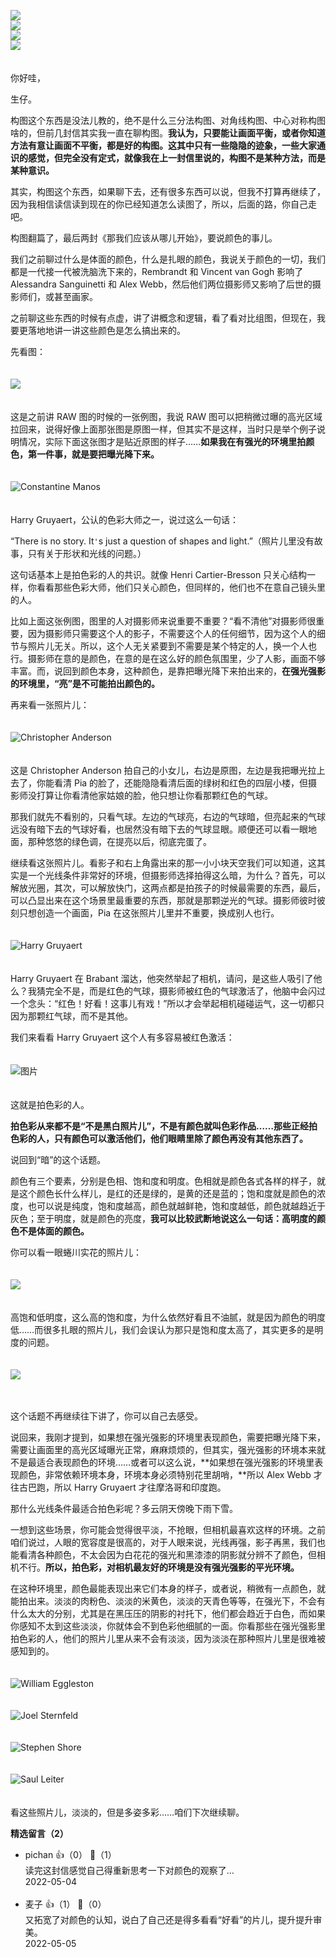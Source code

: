 [![](https://static001.geekbang.org/resource/image/58/a6/5891cbb0f8c03316cb05206ecae900a6.jpg?wh=750x360)](http://time.geekbang.org/column/article/510077)  
[![](https://static001.geekbang.org/resource/image/43/91/436e0ae54f5ee058c8a141627179f791.jpg?wh=750x360)](http://time.geekbang.org/column/article/510162)  
[![](https://static001.geekbang.org/resource/image/5f/0e/5fa4227f2cdaa1ef5f71d9664a4fa30e.jpg?wh=750x360)](http://time.geekbang.org/column/article/511576)  
[![](https://static001.geekbang.org/resource/image/46/75/4691f338ae8a8d52ba2b186c5508c975.jpg?wh=750x360)](http://time.geekbang.org/column/article/511651)

　  
你好哇，

生仔。

构图这个东西是没法儿教的，绝不是什么三分法构图、对角线构图、中心对称构图啥的，但前几封信其实我一直在聊构图。**我认为，只要能让画面平衡，或者你知道方法有意让画面不平衡，都是好的构图。这其中只有一些隐隐的迹象，一些大家通识的感觉，但完全没有定式，就像我在上一封信里说的，构图不是某种方法，而是某种意识。**

其实，构图这个东西，如果聊下去，还有很多东西可以说，但我不打算再继续了，因为我相信读信读到现在的你已经知道怎么读图了，所以，后面的路，你自己走吧。

构图翻篇了，最后两封《那我们应该从哪儿开始》，要说颜色的事儿。

我们之前聊过什么是体面的颜色，什么是扎眼的颜色，我说关于颜色的一切，我们都是一代接一代被洗脑洗下来的，Rembrandt 和 Vincent van Gogh 影响了 Alessandra Sanguinetti 和 Alex Webb，然后他们两位摄影师又影响了后世的摄影师们，或甚至画家。

之前聊这些东西的时候有点虚，讲了讲概念和逻辑，看了看对比组图，但现在，我要更落地地讲一讲这些颜色是怎么搞出来的。

先看图：  
　

![](https://static001.geekbang.org/resource/image/40/d6/400bb4338ee6d56d1fe571d8a5747dd6.jpg?wh=2092x1794)

　  
这是之前讲 RAW 图的时候的一张例图，我说 RAW 图可以把稍微过曝的高光区域拉回来，说得好像上面那张图是原图一样，但其实不是这样，当时只是举个例子说明情况，实际下面这张图才是贴近原图的样子……**如果我在有强光的环境里拍颜色，第一件事，就是要把曝光降下来。**  
　

![](https://static001.geekbang.org/resource/image/b2/6e/b2059fc15dd731aa3272b1d61297a16e.jpg?wh=2207x763 "Constantine Manos")

　  
Harry Gruyaert，公认的色彩大师之一，说过这么一句话：

“There is no story. It`'`s just a question of shapes and light.”（照片儿里没有故事，只有关于形状和光线的问题。）

这句话基本上是拍色彩的人的共识。就像 Henri Cartier-Bresson 只关心结构一样，你看看那些色彩大师，他们只关心颜色，但同样的，他们也不在意自己镜头里的人。

比如上面这张例图，图里的人对摄影师来说重要不重要？“看不清他”对摄影师很重要，因为摄影师只需要这个人的影子，不需要这个人的任何细节，因为这个人的细节与照片儿无关。所以，这个人无关紧要到不需要是某个特定的人，换一个人也行。摄影师在意的是颜色，在意的是在这么好的颜色氛围里，少了人影，画面不够丰富。而，说回到颜色本身，这种颜色，是靠把曝光降下来拍出来的，**在强光强影的环境里，“亮”是不可能拍出颜色的。**

再来看一张照片儿：  
　

![](https://static001.geekbang.org/resource/image/aa/6a/aa2ae48b0b62c313cd61f183b92af96a.jpeg?wh=2135x1428 "Christopher Anderson")

　  
这是 Christopher Anderson 拍自己的小女儿，右边是原图，左边是我把曝光拉上去了，你能看清 Pia 的脸了，还能隐隐看清后面的绿树和红色的四层小楼，但摄影师没打算让你看清他家姑娘的脸，他只想让你看那颗红色的气球。

那我们就先不看别的，只看气球。左边的气球亮，右边的气球暗，但亮起来的气球远没有暗下去的气球好看，也居然没有暗下去的气球显眼。顺便还可以看一眼地面，那种悠悠的绿色调，在提亮以后，彻底完蛋了。

继续看这张照片儿。看影子和右上角露出来的那一小小块天空我们可以知道，这其实是一个光线条件非常好的环境，但摄影师选择拍得这么暗，为什么？首先，可以解放光圈，其次，可以解放快门，这两点都是拍孩子的时候最需要的东西，最后，可以凸显出来在这个场景里最重要的东西，那就是那颗逆光的气球。摄影师彼时彼刻只想创造一个画面，Pia 在这张照片儿里并不重要，换成别人也行。  
　

![](https://static001.geekbang.org/resource/image/a9/02/a9d1aa453c6eb43d1c134637e8aba502.jpeg?wh=900x600 "Harry Gruyaert")

　  
Harry Gruyaert 在 Brabant 溜达，他突然举起了相机，请问，是这些人吸引了他么？我猜完全不是，而是红色的气球，摄影师被红色的气球激活了，他脑中会闪过一个念头：“红色！好看！这事儿有戏！”所以才会举起相机碰碰运气，这一切都只因为那颗红气球，而不是其他。

我们来看看 Harry Gruyaert 这个人有多容易被红色激活：  
　

![图片](https://static001.geekbang.org/resource/image/0d/8e/0d2bdbb0805e1a6017203a789c7e438e.jpg?wh=1920x2151 "Harry Gruyaert")

　  
这就是拍色彩的人。

**拍色彩从来都不是“不是黑白照片儿”，不是有颜色就叫色彩作品……那些正经拍色彩的人，只有颜色可以激活他们，他们眼睛里除了颜色再没有其他东西了。**

说回到“暗”的这个话题。

颜色有三个要素，分别是色相、饱和度和明度。色相就是颜色各式各样的样子，就是这个颜色长什么样儿，是红的还是绿的，是黄的还是蓝的；饱和度就是颜色的浓度，也可以说是纯度，饱和度越高，颜色就越鲜艳，饱和度越低，颜色就越趋近于灰色；至于明度，就是颜色的亮度，**我可以比较武断地说这么一句话：高明度的颜色不是体面的颜色。**

你可以看一眼蜷川实花的照片儿：  
　

![](https://static001.geekbang.org/resource/image/b6/5f/b6e1463e7677af33b42037030f5c865f.jpg?wh=3012x702)

　  
高饱和低明度，这么高的饱和度，为什么依然好看且不油腻，就是因为颜色的明度低……而很多扎眼的照片儿，我们会误认为那只是饱和度太高了，其实更多的是明度的问题。  
　

![](https://static001.geekbang.org/resource/image/fa/2e/fa5946c813f58a3067e081e4af81af2e.jpg?wh=3900x2917)

　

这个话题不再继续往下讲了，你可以自己去感受。

说回来，我刚才提到，如果想在强光强影的环境里表现颜色，需要把曝光降下来，需要让画面里的高光区域曝光正常，麻麻烦烦的，但其实，强光强影的环境本来就不是最适合表现颜色的环境……或者可以这么说，**如果想在强光强影的环境里表现颜色，非常依赖环境本身，环境本身必须特别花里胡哨，**所以 Alex Webb 才往古巴跑，所以 Harry Gruyaert 才往摩洛哥和印度跑。

那什么光线条件最适合拍色彩呢？多云阴天傍晚下雨下雪。

一想到这些场景，你可能会觉得很平淡，不抢眼，但相机最喜欢这样的环境。之前咱们说过，人眼的宽容度是很高的，对于人眼来说，光线再强，影子再黑，我们也能看清各种颜色，不太会因为白花花的强光和黑漆漆的阴影就分辨不了颜色，但相机不行。**所以，拍色彩，对相机最友好的环境是没有强光强影的平光环境。**

在这种环境里，颜色最能表现出来它们本身的样子，或者说，稍微有一点颜色，就能拍出来。淡淡的肉粉色、淡淡的米黄色，淡淡的天青色等等，在强光下，不会有什么太大的分别，尤其是在黑压压的阴影的衬托下，他们都会趋近于白色，而如果你感知不太到这些淡淡，你就体会不到色彩他细腻的一面。你看那些在强光强影里拍色彩的人，他们的照片儿里从来不会有淡淡，因为淡淡在那种照片儿里是很难被感知到的。  
　

![](https://static001.geekbang.org/resource/image/5e/46/5ef5fa05c3e7c35e61f14f611e73db46.jpg?wh=3584x1854 "William Eggleston")

　  
![](https://static001.geekbang.org/resource/image/64/b0/648203f52f7d3d6c619b824737390ab0.png?wh=2252x1808 "Joel Sternfeld")

　  
![](https://static001.geekbang.org/resource/image/06/cd/061d4b44b3c33ab87a9d2d0de80b01cd.jpeg?wh=2400x1602 "Stephen Shore")

　  
![](https://static001.geekbang.org/resource/image/34/3c/34cc3e6ba38cdd4c3668c35a42545a3c.jpeg?wh=1800x1233 "Saul Leiter")

　  
看这些照片儿，淡淡的，但是多姿多彩……咱们下次继续聊。
<div><strong>精选留言（2）</strong></div><ul>
<li><span>pichan</span> 👍（0） 💬（1）<div>读完这封信感觉自己得重新思考一下对颜色的观察了…</div>2022-05-04</li><br/><li><span>麦子</span> 👍（1） 💬（0）<div>又拓宽了对颜色的认知，说白了自己还是得多看看“好看”的片儿，提升提升审美。</div>2022-05-05</li><br/>
</ul>